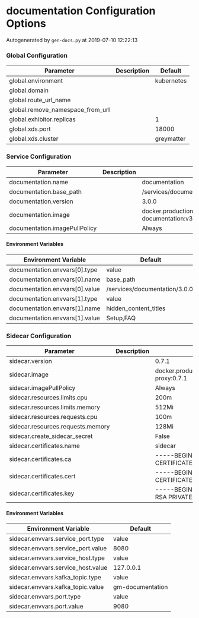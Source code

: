 # documentation Configuration Options

Autogenerated by `gen-docs.py` at 2019-07-10 12:22:13

### Global Configuration

|           Parameter            |Description| Default  |
|--------------------------------|-----------|----------|
|global.environment              |           |kubernetes|
|global.domain                   |           |          |
|global.route_url_name           |           |          |
|global.remove_namespace_from_url|           |          |
|global.exhibitor.replicas       |           |         1|
|global.xds.port                 |           |     18000|
|global.xds.cluster              |           |greymatter|

### Service Configuration

|          Parameter          |Description|                               Default                               |
|-----------------------------|-----------|---------------------------------------------------------------------|
|documentation.name           |           |documentation                                                        |
|documentation.base_path      |           |/services/documentation/3.0.0/                                       |
|documentation.version        |           |3.0.0                                                                |
|documentation.image          |           |docker.production.deciphernow.com/deciphernow/gm-documentation:v3.0.0|
|documentation.imagePullPolicy|           |Always                                                               |

#### Environment Variables

|     Environment Variable     |           Default            |
|------------------------------|------------------------------|
|documentation.envvars[0].type |value                         |
|documentation.envvars[0].name |base_path                     |
|documentation.envvars[0].value|/services/documentation/3.0.0/|
|documentation.envvars[1].type |value                         |
|documentation.envvars[1].name |hidden_content_titles         |
|documentation.envvars[1].value|Setup,FAQ                     |

### Sidecar Configuration

|            Parameter            |Description|                             Default                             |
|---------------------------------|-----------|-----------------------------------------------------------------|
|sidecar.version                  |           |0.7.1                                                            |
|sidecar.image                    |           |docker.production.deciphernow.com/deciphernow/gm-proxy:0.7.1     |
|sidecar.imagePullPolicy          |           |Always                                                           |
|sidecar.resources.limits.cpu     |           |200m                                                             |
|sidecar.resources.limits.memory  |           |512Mi                                                            |
|sidecar.resources.requests.cpu   |           |100m                                                             |
|sidecar.resources.requests.memory|           |128Mi                                                            |
|sidecar.create_sidecar_secret    |           |False                                                            |
|sidecar.certificates.name        |           |sidecar                                                          |
|sidecar.certificates.ca          |           |-----BEGIN CERTIFICATE----- ... -----END CERTIFICATE-----        |
|sidecar.certificates.cert        |           |-----BEGIN CERTIFICATE----- ... -----END CERTIFICATE-----        |
|sidecar.certificates.key         |           |-----BEGIN RSA PRIVATE KEY----- ... -----END RSA PRIVATE KEY-----|

#### Environment Variables

|       Environment Variable       |    Default     |
|----------------------------------|----------------|
|sidecar.envvars.service_port.type |value           |
|sidecar.envvars.service_port.value|8080            |
|sidecar.envvars.service_host.type |value           |
|sidecar.envvars.service_host.value|127.0.0.1       |
|sidecar.envvars.kafka_topic.type  |value           |
|sidecar.envvars.kafka_topic.value |gm-documentation|
|sidecar.envvars.port.type         |value           |
|sidecar.envvars.port.value        |9080            |

